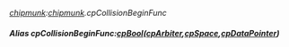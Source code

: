 _[chipmunk](../../modules/chipmunk/chipmunk-module.md):[chipmunk](../../modules/chipmunk/chipmunk-module.md).cpCollisionBeginFunc_
##### Alias cpCollisionBeginFunc:[cpBool](../../modules/chipmunk/chipmunk-cpbool.md)([cpArbiter](../../modules/chipmunk/chipmunk-cparbiter.md),[cpSpace](../../modules/chipmunk/chipmunk-cpspace.md),[cpDataPointer](../../modules/chipmunk/chipmunk-cpdatapointer.md))
